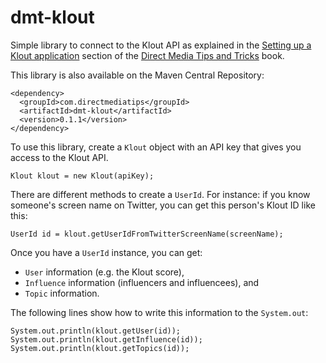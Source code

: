 # dmt-klout

Simple library to connect to the Klout API as explained in the [Setting up a Klout application](https://wil-low.com/directmediatips/chapter01/setupklout) section of the [Direct Media Tips and Tricks](https://wil-low.com/directmediatips) book.

This library is also available on the Maven Central Repository:

    <dependency>
      <groupId>com.directmediatips</groupId>
      <artifactId>dmt-klout</artifactId>
      <version>0.1.1</version>
    </dependency>

To use this library, create a `Klout` object with an API key that gives you access to the Klout API.

    Klout klout = new Klout(apiKey);
    
There are different methods to create a `UserId`.
For instance: if you know someone's screen name on Twitter, you can get this person's Klout ID like this:
    
    UserId id = klout.getUserIdFromTwitterScreenName(screenName);
   
Once you have a `UserId` instance, you can get:

* `User` information (e.g. the Klout score),
* `Influence` information (influencers and influencees), and
* `Topic` information.

The following lines show how to write this information to the `System.out`:
   
    System.out.println(klout.getUser(id));
    System.out.println(klout.getInfluence(id));
    System.out.println(klout.getTopics(id));
